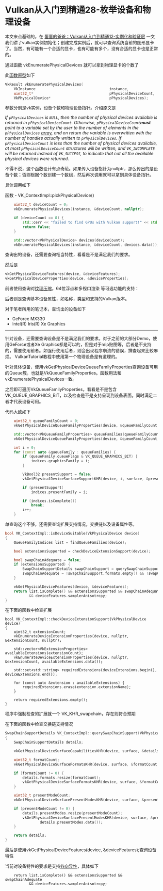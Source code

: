 # Vulkan从入门到精通28-枚举设备和物理设备

本文来点基础的，在 [蛋蛋的爸爸：Vulkan从入门到精通12-实例化和验证层](https://zhuanlan.zhihu.com/p/440975542) 一文我们讲了vulkan实例初始化；创建完成实例后，就可以查询系统当前的图形显卡了。当然，有可能有一个合适的显卡，也有可能有多个，没有合适的显卡也是正常的。

通过函数 vkEnumeratePhysicalDevices 就可以拿到物理显卡的个数了

此[函数原型](https://zhida.zhihu.com/search?content_id=189935074&content_type=Article&match_order=1&q=函数原型&zhida_source=entity)如下

```cpp
VkResult vkEnumeratePhysicalDevices(
    VkInstance                                  instance,
    uint32_t*                                   pPhysicalDeviceCount,
    VkPhysicalDevice*                           pPhysicalDevices);
```

参数分别是vk实例，设备个数和物理设备指针。介绍原文是

*If `pPhysicalDevices` is `NULL`, then the number of physical devices available is returned in `pPhysicalDeviceCount`. Otherwise, `pPhysicalDeviceCount`**must** point to a variable set by the user to the number of elements in the `pPhysicalDevices` [array](https://zhida.zhihu.com/search?content_id=189935074&content_type=Article&match_order=1&q=array&zhida_source=entity), and on return the variable is overwritten with the number of handles actually written to `pPhysicalDevices`. If `pPhysicalDeviceCount` is less than the number of physical devices available, at most `pPhysicalDeviceCount` structures will be written, and `VK_INCOMPLETE` will be returned instead of `VK_SUCCESS`, to indicate that not all the available physical devices were returned.*

不得不说，这个函数设计有点奇葩。如果传入设备指针为nullptr，那么传出的是设备个数；否则根据个数创建一个数组，然后再次调用就可以拿到具体设备指针。

具体调用如下

函数 - VK_ContextImpl::pickPhysicalDevice()

```cpp
    uint32_t deviceCount = 0;
    vkEnumeratePhysicalDevices(instance, &deviceCount, nullptr);

    if (deviceCount == 0) {
        std::cerr << "failed to find GPUs with Vulkan support!" << std::endl;
        return false;
    }

    std::vector<VkPhysicalDevice> devices(deviceCount);
    vkEnumeratePhysicalDevices(instance, &deviceCount, devices.data());
```

查询出的设备，还需要查询相当特性，看看是不是满足我们的要求。

然后是

```cpp
vkGetPhysicalDeviceFeatures(device, &deviceFeatures);
vkGetPhysicalDeviceProperties(device, &deviceProperties);
```

前者使用查询对[纹理压缩](https://zhida.zhihu.com/search?content_id=189935074&content_type=Article&match_order=1&q=纹理压缩&zhida_source=entity)，64位浮点和多视口渲染 等可选功能的支持：

后者则是查询基本设备属性，如名称，类型和支持的Vulkan版本。

对于笔者所用的笔记本，查询出的设备如下

- GeForce MX330
- Intel(R) Iris(R) Xe Graphics

------

针对设备，还需要查询设备是不是满足我们的要求。对于之前的大部分Demo，使用GeForce或者Xe Graphics都是可以的，但是对于mip贴图等，后者是不支持的，需要使用前者。如强行使用后者，则会出现程序崩溃的错误，排查起来比较麻烦。 VulkanTutorial教程中使用第一个物理设备是有道理的。

针对具体设备，使用vkGetPhysicalDeviceQueueFamilyProperties查询设备可用的Queue簇，也就是VkQueueFamilyProperties。函数用法和vkEnumeratePhysicalDevices一致。

之后即可遍历VkQueueFamilyProperties，看看是不是包含VK_QUEUE_GRAPHICS_BIT，以及检查是不是支持呈现到设备表面。同时满足二者才代表设备可用。

代码大致如下

```cpp
    uint32_t queueFamilyCount = 0;
    vkGetPhysicalDeviceQueueFamilyProperties(device, &queueFamilyCount, nullptr);

    std::vector<VkQueueFamilyProperties> queueFamilies(queueFamilyCount);
    vkGetPhysicalDeviceQueueFamilyProperties(device, &queueFamilyCount, queueFamilies.data());

    int i = 0;
    for (const auto &queueFamily : queueFamilies) {
        if (queueFamily.queueFlags & VK_QUEUE_GRAPHICS_BIT) {
            indices.graphicsFamily = i;
        }

        VkBool32 presentSupport = false;
        vkGetPhysicalDeviceSurfaceSupportKHR(device, i, surface, &presentSupport);

        if (presentSupport)
            indices.presentFamily = i;

        if (indices.isComplete())
            break;
        i++;
    }
```

单查询这个不够，还需要查询扩展支持情况，交换链以及设备属性等。

```cpp
bool VK_ContextImpl::isDeviceSuitable(VkPhysicalDevice device)
{
    QueueFamilyIndices list = findQueueFamilies(device);

    bool extensionsSupported = checkDeviceExtensionSupport(device);

    bool swapChainAdequate = false;
    if (extensionsSupported) {
        SwapChainSupportDetails swapChainSupport = querySwapChainSupport(device);
        swapChainAdequate = !swapChainSupport.formats.empty() && !swapChainSupport.presentModes.empty();
    }

    vkGetPhysicalDeviceFeatures(device, &deviceFeatures);
    return list.isComplete() && extensionsSupported && swapChainAdequate
           && deviceFeatures.samplerAnisotropy;
}
```

在下面的函数中检查扩展

```text
bool VK_ContextImpl::checkDeviceExtensionSupport(VkPhysicalDevice device)
{
    uint32_t extensionCount;
    vkEnumerateDeviceExtensionProperties(device, nullptr, &extensionCount, nullptr);

    std::vector<VkExtensionProperties> availableExtensions(extensionCount);
    vkEnumerateDeviceExtensionProperties(device, nullptr, &extensionCount, availableExtensions.data());

    std::set<std::string> requiredExtensions(deviceExtensions.begin(), deviceExtensions.end());

    for (const auto &extension : availableExtensions) {
        requiredExtensions.erase(extension.extensionName);
    }

    return requiredExtensions.empty();
}
```

程序中强制检查的扩展就一个 VK_KHR_swapchain，存在则符合预期

在下面的函数中检查交换链支持情况

```cpp
SwapChainSupportDetails VK_ContextImpl::querySwapChainSupport(VkPhysicalDevice device)
{
    SwapChainSupportDetails details;

    vkGetPhysicalDeviceSurfaceCapabilitiesKHR(device, surface, &details.capabilities);

    uint32_t formatCount;
    vkGetPhysicalDeviceSurfaceFormatsKHR(device, surface, &formatCount, nullptr);

    if (formatCount != 0) {
        details.formats.resize(formatCount);
        vkGetPhysicalDeviceSurfaceFormatsKHR(device, surface, &formatCount, details.formats.data());
    }

    uint32_t presentModeCount;
    vkGetPhysicalDeviceSurfacePresentModesKHR(device, surface, &presentModeCount, nullptr);

    if (presentModeCount != 0) {
        details.presentModes.resize(presentModeCount);
        vkGetPhysicalDeviceSurfacePresentModesKHR(device, surface, &presentModeCount,
                details.presentModes.data());
    }

    return details;
}
```

最后是使用vkGetPhysicalDeviceFeatures(device, &deviceFeatures);查询设备特性

当前对设备特性的要求是支持[各向异性](https://zhida.zhihu.com/search?content_id=189935074&content_type=Article&match_order=1&q=各向异性&zhida_source=entity)，具体如下

```text
    return list.isComplete() && extensionsSupported && swapChainAdequate
           && deviceFeatures.samplerAnisotropy;
```